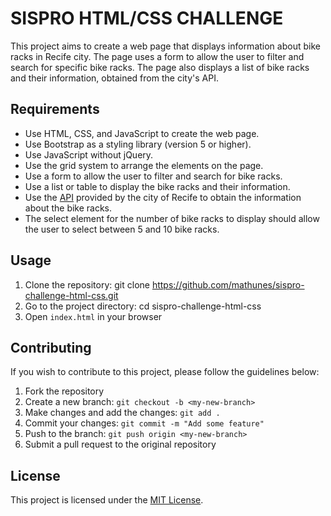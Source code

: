 # SISPRO HTML/CSS CHALLENGE

This project aims to create a web page that displays information about bike racks in Recife city. The page uses a form to allow the user to filter and search for specific bike racks. The page also displays a list of bike racks and their information, obtained from the city's API.

## Requirements

- Use HTML, CSS, and JavaScript to create the web page.
- Use Bootstrap as a styling library (version 5 or higher).
- Use JavaScript without jQuery.
- Use the grid system to arrange the elements on the page.
- Use a form to allow the user to filter and search for bike racks.
- Use a list or table to display the bike racks and their information.
- Use the [API](http://dados.recife.pe.gov.br/dataset/ciclovias-ciclofaixas-estacoes-de-aluguel-de-bikes-e-rotas/resource/e6e4ac72-ff15-4c5a-b149-a1943386c031) provided by the city of Recife to obtain the information about the bike racks.
- The select element for the number of bike racks to display should allow the user to select between 5 and 10 bike racks.

## Usage

1. Clone the repository: git clone https://github.com/mathunes/sispro-challenge-html-css.git
2. Go to the project directory: cd sispro-challenge-html-css
3. Open `index.html` in your browser

## Contributing

If you wish to contribute to this project, please follow the guidelines below:

1. Fork the repository
2. Create a new branch: `git checkout -b <my-new-branch>`
3. Make changes and add the changes: `git add .`
4. Commit your changes: `git commit -m "Add some feature"`
5. Push to the branch: `git push origin <my-new-branch>`
6. Submit a pull request to the original repository

## License

This project is licensed under the [MIT License](https://opensource.org/licenses/MIT).